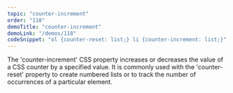 ```yaml
---
topic: "counter-increment"
order: "118"
demoTitle: "counter-increment"
demoLink: "/demos/118"
codeSnippet: "ol {counter-reset: list;} li {counter-increment: list;}"
---
```


The 'counter-increment' CSS property increases or decreases the value of a CSS counter by a specified value. It is commonly used with the 'counter-reset' property to create numbered lists or to track the number of occurrences of a particular element.
<br />
